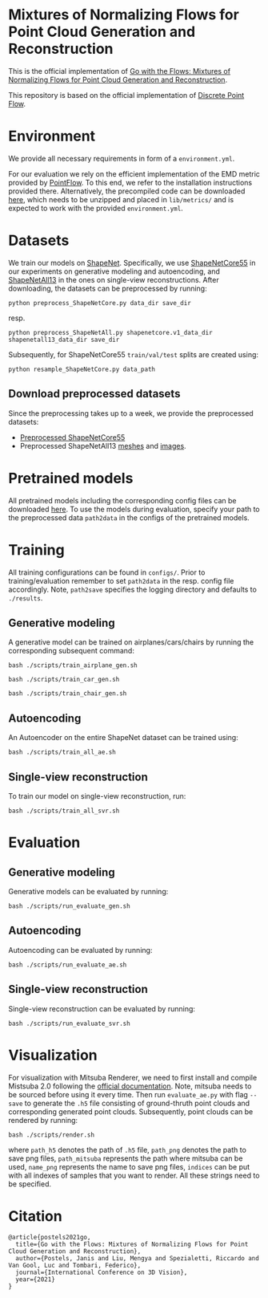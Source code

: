 # Mixtures of Normalizing Flows for Point Cloud Generation and Reconstruction
This is the official implementation of [Go with the Flows: Mixtures of Normalizing Flows for Point Cloud Generation and Reconstruction](https://arxiv.org/abs/2106.03135).

This repository is based on the official implementation of [Discrete Point Flow](https://github.com/Regenerator/dpf-nets).

# Environment

We provide all necessary requirements in form of a `environment.yml`.

For our evaluation we rely on the efficient implementation of the EMD metric provided by [PointFlow](https://github.com/stevenygd/PointFlow).
To this end, we refer to the installation instructions provided there. 
Alternatively, the precompiled code can be downloaded [here](https://drive.google.com/drive/folders/1jFo6gSuQNjVq-8oB0iZ2YkMRFVP7t8GC?usp=sharing),
which needs to be unzipped and placed in `lib/metrics/` and is expected to work with the provided `environment.yml`. 

# Datasets

We train our models on [ShapeNet](https://shapenet.org/). Specifically, we use [ShapeNetCore55](https://www.shapenet.org/download/shapenetcore) in our experiments on generative modeling and autoencoding, 
and [ShapeNetAll13](http://3d-r2n2.stanford.edu/) in the ones on single-view reconstructions. After downloading, the datasets can be preprocessed by running:

```python preprocess_ShapeNetCore.py data_dir save_dir```

resp.

```python preprocess_ShapeNetAll.py shapenetcore.v1_data_dir shapenetall13_data_dir save_dir```

Subsequently, for ShapeNetCore55 `train/val/test` splits are created using:

```python resample_ShapeNetCore.py data_path```

## Download preprocessed datasets

Since the preprocessing takes up to a week, we provide the preprocessed datasets:

- [Preprocessed ShapeNetCore55](https://data.vision.ee.ethz.ch/jpostels/go_with_the_flows/ShapeNetCore55v2_meshes_resampled.h5)
- Preprocessed ShapeNetAll13 [meshes](https://data.vision.ee.ethz.ch/jpostels/go_with_the_flows/ShapeNetAll13_meshes.h5) and [images](https://data.vision.ee.ethz.ch/jpostels/go_with_the_flows/ShapeNetAll13_images.h5).


# Pretrained models

All pretrained models including the corresponding config files can be downloaded [here](https://drive.google.com/drive/folders/1fkVBVqxy2_zTevwd3WdnROPreYke-zuU?usp=sharing).
To use the models during evaluation, specify your path to the preprocessed data `path2data` in the configs of the pretrained models.

# Training

All training configurations can be found in `configs/`. Prior to training/evaluation remember to set
`path2data` in the resp. config file accordingly. Note, `path2save` specifies the logging directory and defaults to `./results`.

## Generative modeling

A generative model can be trained on airplanes/cars/chairs by running the corresponding subsequent command:
 
``` 
bash ./scripts/train_airplane_gen.sh
  
bash ./scripts/train_car_gen.sh
  
bash ./scripts/train_chair_gen.sh
```

## Autoencoding

An Autoencoder on the entire ShapeNet dataset can be trained using:

```
bash ./scripts/train_all_ae.sh
```

## Single-view reconstruction

To train our model on single-view reconstruction, run:

```
bash ./scripts/train_all_svr.sh
```

# Evaluation

## Generative modeling

Generative models can be evaluated by running:
 
```
bash ./scripts/run_evaluate_gen.sh
```

## Autoencoding

Autoencoding can be evaluated by running:

```
bash ./scripts/run_evaluate_ae.sh
```

## Single-view reconstruction

Single-view reconstruction can be evaluated by running:

```
bash ./scripts/run_evaluate_svr.sh
```

# Visualization

For visualization with Mitsuba Renderer, we need to first install and compile Mistsuba 2.0 following the [official documentation](https://www.mitsuba-renderer.org/). Note, mitsuba needs to be sourced before using it every time. Then run `evaluate_ae.py` with flag `--save` to generate the `.h5` file consisting
of ground-thruth point clouds and corresponding generated point clouds. Subsequently, point clouds can be rendered by running:

```
bash ./scripts/render.sh
```
where `path_h5` denotes the path of `.h5` file, `path_png` denotes the path to save png files, `path_mitsuba` represents the path where mitsuba can be used, `name_png` represents the name to save png files, `indices` can be put with all indexes of samples that you want to render. All these strings need to be specified.

# Citation

```
@article{postels2021go,
  title={Go with the Flows: Mixtures of Normalizing Flows for Point Cloud Generation and Reconstruction},
  author={Postels, Janis and Liu, Mengya and Spezialetti, Riccardo and Van Gool, Luc and Tombari, Federico},
  journal={International Conference on 3D Vision},
  year={2021}
}
```






